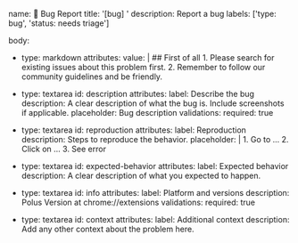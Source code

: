 name: 🐞 Bug Report
title: '[bug] '
description: Report a bug
labels: ['type: bug', 'status: needs triage']

body:
  - type: markdown
    attributes:
      value: |
        ## First of all
        1. Please search for existing issues about this problem first.
        2. Remember to follow our community guidelines and be friendly.

  - type: textarea
    id: description
    attributes:
      label: Describe the bug
      description: A clear description of what the bug is. Include screenshots if applicable.
      placeholder: Bug description
    validations:
      required: true

  - type: textarea
    id: reproduction
    attributes:
      label: Reproduction
      description: Steps to reproduce the behavior.
      placeholder: |
        1. Go to ...
        2. Click on ...
        3. See error

  - type: textarea
    id: expected-behavior
    attributes:
      label: Expected behavior
      description: A clear description of what you expected to happen.

  - type: textarea
    id: info
    attributes:
      label: Platform and versions
      description: Polus Version at chrome://extensions
    validations:
      required: true

  - type: textarea
    id: context
    attributes:
      label: Additional context
      description: Add any other context about the problem here.